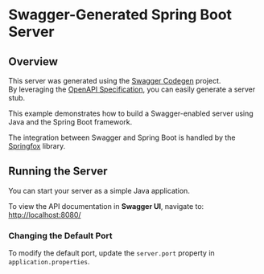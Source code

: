 # Swagger-Generated Spring Boot Server  
## Overview  
This server was generated using the [Swagger Codegen](https://github.com/swagger-api/swagger-codegen) project.  
By leveraging the [OpenAPI Specification](https://github.com/swagger-api/swagger-core), you can easily generate a server stub.  

This example demonstrates how to build a Swagger-enabled server using Java and the Spring Boot framework.  

The integration between Swagger and Spring Boot is handled by the [Springfox](https://github.com/springfox/springfox) library.  

## Running the Server  
You can start your server as a simple Java application.  

To view the API documentation in **Swagger UI**, navigate to:  
[http://localhost:8080/](http://localhost:8080/)  

### Changing the Default Port  
To modify the default port, update the `server.port` property in `application.properties`.  
